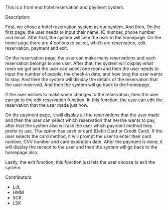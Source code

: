 This is a front end hotel reservation and payment system.

Description:

First, we chose a hotel reservation system as our system. And then, On the first page, the user needs to input their name, IC number, phone number and email. After that, the system will take the user to the homepage. On the home page there are 4 options to select, which are reservation, edit reservation, payment and exit. 

On the reservation page, the user can make many reservations and each reservation belongs to one user. After that, the system will display what room we got and the user can select one room and then the user needs to input the number of people, the check-in date, and how long the user wants to stay. And then the system will display the details of the reservation that the user reserved. And then the system will go back to the homepage. 

If the user wishes to make some changes to the reservation, then the user can go to the edit reservation function. In this function, the user can edit the reservation that the user made just now.

On the payment page, it will display all the reservations that the user made and then the user can select which reservation that he/she wants to pay,  after that the system also will ask the user which payment method they prefer to use. The option has cash or card (Debit Card or Credit Card). If the user selects the card method, it will prompt the user to enter their card number, CVV number and card expiration date. After the payment is done, it will display the receipt to the user and then the system will go back to the homepage also.

Lastly, the exit function, this function just lets the user choose to exit the system. 

Contributors:
- LJL
- HMM
- SCK
- LSK
